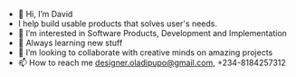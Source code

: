 - 👋 Hi, I’m David
- I help build usable products that solves user's needs.
- 👀 I’m interested in Software Products, Development and Implementation
- 🌱 Always learning new stuff
- 💞️ I’m looking to collaborate with creative minds on amazing projects
- 📫 How to reach me designer.oladipupo@gmail.com, +234-8184257312

<!---
Codeinstd/Codeinstd is a ✨ special ✨ repository because its `README.md` (this file) appears on your GitHub profile.
You can click the Preview link to take a look at your changes.
--->
